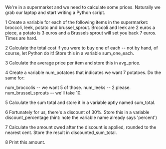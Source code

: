 We're in a supermarket and we need to calculate some prices. Naturally we grab our laptop and start writing a Python script. 


1
Create a variable for each of the following items in the supermarket: broccoli, leek, potato and brussel_sprout. Broccoli and leek are 2 euros a piece, a potato is 3 euros and a Brussels sprout will set you back 7 euros. Times are hard.

2
Calculate the total cost if you were to buy one of each -- not by hand, of course, let Python do it! Store this in a variable sum_one_each.

3
Calculate the average price per item and store this in avg_price.

4
Create a variable num_potatoes that indicates we want 7 potatoes. Do the same for:

num_broccolis -- we want 5 of those.
num_leeks -- 2 please.
num_brussel_sprouts -- we'll take 10.

5
Calculate the sum total and store it in a variable aptly named sum_total.

6
Fortunately for us, there's a discount of 30%. Store this in a variable discount_percentage (hint: note the variable name already says 'percent')

7
Calculate the amount owed after the discount is applied, rounded to the nearest cent. Store the result in discounted_sum_total.

8
Print this amount.


